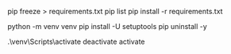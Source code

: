 
pip freeze > requirements.txt
pip list
pip install -r requirements.txt

python -m venv venv
pip install -U setuptools
pip uninstall <module> -y

.\venv\Scripts\activate
deactivate
activate